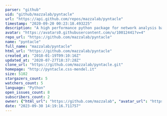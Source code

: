 ```yaml
---
parser: "github"
uid: "github/mazzalab/pyntacle"
url: "https://api.github.com/repos/mazzalab/pyntacle"
timestamp: "2020-09-20 00:23:18.493225"
description: "A high performance python package for network analysis based on non canonical metrics"
avatar: "https://avatars0.githubusercontent.com/u/10012441?v=4"
repo_url: "https://github.com/mazzalab/pyntacle"
name: "pyntacle"
full_name: "mazzalab/pyntacle"
html_url: "https://github.com/mazzalab/pyntacle"
created_at: "2018-01-19T09:10:16Z"
updated_at: "2020-07-27T18:37:28Z"
clone_url: "https://github.com/mazzalab/pyntacle.git"
homepage: "http://pyntacle.css-mendel.it"
size: 5102
stargazers_count: 5
watchers_count: 5
language: "Python"
open_issues_count: 8
subscribers_count: 2
owner: {"html_url": "https://github.com/mazzalab", "avatar_url": "https://avatars0.githubusercontent.com/u/10012441?v=4", "login": "mazzalab", "type": "User"}
date: "2023-09-30 14:19:16.711757"
---
```

